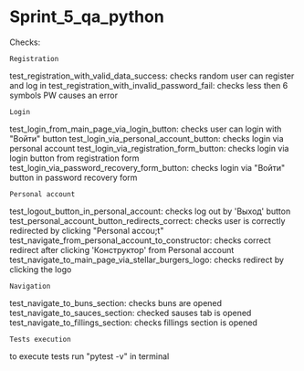 # Sprint_5_qa_python

Checks:

    Registration
test_registration_with_valid_data_success: checks random user can register and log in
test_registration_with_invalid_password_fail: checks less then 6 symbols PW causes an error

    Login
test_login_from_main_page_via_login_button: checks user can login with "Войти" button
test_login_via_personal_account_button: checks login via personal account
test_login_via_registration_form_button: checks login via login button from registration form
test_login_via_password_recovery_form_button: checks login via "Войти" button in password recovery form

    Personal account
test_logout_button_in_personal_account: checks log out by 'Выход' button
test_personal_account_button_redirects_correct: checks user is correctly redirected by clicking "Personal accou;t"
test_navigate_from_personal_account_to_constructor: checks correct redirect after clicking 'Конструктор' from Personal account
test_navigate_to_main_page_via_stellar_burgers_logo: checks redirect by clicking the logo

    Navigation

test_navigate_to_buns_section: checks buns are opened
test_navigate_to_sauces_section: checked sauses tab is opened
test_navigate_to_fillings_section: checks fillings section is opened

    Tests execution
to execute tests run "pytest -v" in terminal